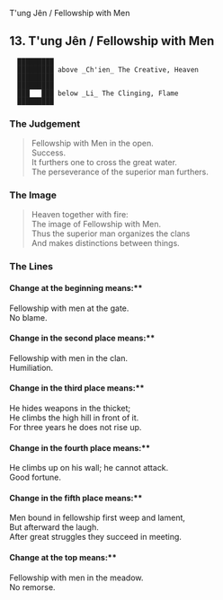 T'ung Jên / Fellowship with Men
## 13. T'ung Jên / Fellowship with Men
      █████████
      █████████ above _Ch'ien_ The Creative, Heaven  
      █████████
      █████████
      ███   ███ below _Li_ The Clinging, Flame  
      █████████
### The Judgement
> Fellowship with Men in the open.  
 Success.  
 It furthers one to cross the great water.  
 The perseverance of the superior man furthers.
### The Image
> Heaven together with fire:  
 The image of Fellowship with Men.  
 Thus the superior man organizes the clans  
 And makes distinctions between things.
### The Lines

#### Change at the beginning means:**  
 Fellowship with men at the gate.  
 No blame.
#### Change in the second place means:**  
 Fellowship with men in the clan.  
 Humiliation.
#### Change in the third place means:**  
 He hides weapons in the thicket;  
 He climbs the high hill in front of it.  
 For three years he does not rise up.
#### Change in the fourth place means:**  
 He climbs up on his wall; he cannot attack.  
 Good fortune.
#### Change in the fifth place means:**  
 Men bound in fellowship first weep and lament,  
 But afterward the laugh.  
 After great struggles they succeed in meeting.
#### Change at the top means:**  
 Fellowship with men in the meadow.  
 No remorse.



